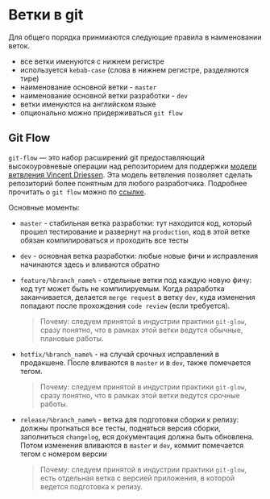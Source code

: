 # Ветки в git

Для общего порядка принмиаются следующие правила в наименовании веток.

- все ветки именуются с нижнем регистре
- используется `kebab-case` (слова в нижнем регистре, разделяются тире)
- наименование основной ветки - `master`
- наименование основной ветки разработки - `dev`
- ветки именуются на английском языке
- опционально можно придерживаться `git flow`

## Git Flow

`git-flow` — это набор расширений git предоставляющий высокоуровневые операции над репозиторием для поддержки [модели ветвления Vincent Driessen](https://nvie.com/posts/a-successful-git-branching-model/). Эта модель ветвления позволяет сделать репозиторий более понятным для любого разработчика. Подробнее прочитать о `git flow` можно по [ссылке](https://danielkummer.github.io/git-flow-cheatsheet/index.ru_RU.html).

Основные моменты:

- `master` - стабильная ветка разработки: тут находится код, который прошел тестирование и развернут на `production`, код в этой ветке обязан компилироваться и проходить все тесты
- `dev` - основная ветка разработки: любые новые фичи и исправления начинаются здесь и вливаются обратно
- `feature/%branch_name%` - отдельные ветки под каждую новую фичу: код тут может быть не компилируемым. Когда разработка заканчивается, делается `merge request` в ветку `dev`, куда изменения попадают после прохождения `code review` (если требуется).
    
    > Почему: следуем принятой в индустрии практики `git-glow`, сразу понятно, что в рамках этой ветки ведутся обычные, плановые работы.

- `hotfix/%branch_name%` - на случай срочных исправлений в продакшене. После вливаются в `master` и в `dev`, также помечается тегом.

    > Почему: следуем принятой в индустрии практики `git-glow`, сразу понятно, что в рамках этой ветки ведутся срочные работы.

- `release/%branch_name%` - ветка для подготовки сборки к релизу: должны прогнаться все тесты, подняться версия сборки, заполниться `changelog`, вся документация должна быть обновлена. Потом изменения вливаются в `master` и `dev`, коммит помечается тегом с номером версии

    > Почему: следуем принятой в индустрии практики `git-glow`, есть отдельная ветка с версией приложения, в которой ведется подготовка к релизу.
